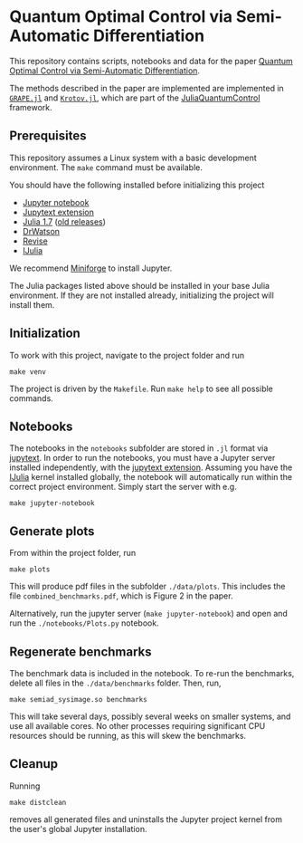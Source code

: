 # Quantum Optimal Control via Semi-Automatic Differentiation

This repository contains scripts, notebooks and data for the paper [Quantum Optimal Control via Semi-Automatic Differentiation](https://arxiv.org/abs/2205.15044).

The methods described in the paper are implemented are implemented in [`GRAPE.jl`](https://github.com/JuliaQuantumControl/GRAPE.jl) and [`Krotov.jl`](https://github.com/JuliaQuantumControl/Krotov.jl), which are part of the [JuliaQuantumControl](https://github.com/JuliaQuantumControl#a-julia-framework-for-quantum-optimal-control) framework.


## Prerequisites

This repository assumes a Linux system with a basic development environment. The `make` command must be available.

You should have the following installed before initializing this project

* [Jupyter notebook][Jupyter]
* [Jupytext extension][jupytext]
* [Julia 1.7](https://julialang.org) ([old releases](https://julialang.org/downloads/oldreleases/))
* [DrWatson](https://github.com/JuliaDynamics/DrWatson.jl#readme)
* [Revise](https://github.com/timholy/Revise.jl#readme)
* [IJulia][]

We recommend [Miniforge](https://github.com/conda-forge/miniforge) to install Jupyter.

The Julia packages listed above should be installed in your base Julia environment. If they are not installed already, initializing the project will install them.

## Initialization

To work with this project, navigate to the project folder and run

~~~
make venv
~~~

The project is driven by the `Makefile`. Run `make help` to see all possible commands.


## Notebooks

The notebooks in the `notebooks` subfolder are stored in `.jl` format via [jupytext][]. In order to run the notebooks, you must have a Jupyter server installed independently, with the  [jupytext extension][jupytext]. Assuming you have the [IJulia][] kernel installed globally, the notebook will automatically run within the correct project environment. Simply start the server with e.g.

~~~
make jupyter-notebook
~~~

## Generate plots

From within the project folder, run

~~~
make plots
~~~

This will produce pdf files in the subfolder `./data/plots`. This includes the file `combined_benchmarks.pdf`, which is Figure 2 in the paper.

Alternatively, run the jupyter server (`make jupyter-notebook`) and open and run the `./notebooks/Plots.py` notebook.



## Regenerate benchmarks

The benchmark data is included in the notebook. To re-run the benchmarks, delete all files in the `./data/benchmarks` folder. Then, run,

~~~
make semiad_sysimage.so benchmarks
~~~

This will take several days, possibly several weeks on smaller systems, and use all available cores. No other processes requiring significant CPU resources should be running, as this will skew the benchmarks.


## Cleanup

Running

~~~
make distclean
~~~

removes all generated files and uninstalls the Jupyter project kernel from the user's global Jupyter installation.

[Jupyter]: (https://jupyter.org)
[jupytext]: https://jupytext.readthedocs.io/en/latest/
[IJulia]: https://github.com/JuliaLang/IJulia.jl#readme
